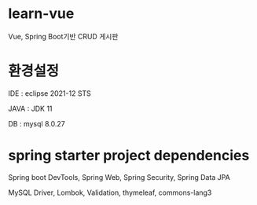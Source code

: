 # learn-vue
Vue, Spring Boot기반 CRUD 게시판

# 환경설정

IDE : eclipse 2021-12 STS

JAVA : JDK 11

DB : mysql 8.0.27

# spring starter project dependencies

Spring boot DevTools, Spring Web, Spring Security, Spring Data JPA

MySQL Driver, Lombok, Validation, thymeleaf, commons-lang3
